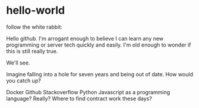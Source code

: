 # hello-world
follow the white rabbit:

Hello github.  I'm arrogant enough to believe I can learn any new programming
or server tech quickly and easily.  I'm old enough to wonder if this is still
really true.

We'll see.

Imagine falling into a hole for seven years and being out of date.  How would you
catch up?

Docker
Github
Stackoverflow
Python
Javascript as a programming language?  Really?
Where to find contract work these days?
